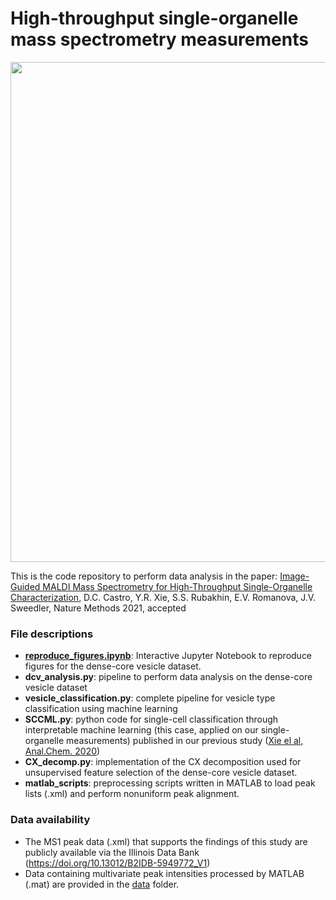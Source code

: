 # High-throughput single-organelle mass spectrometry measurements

<p align="center">
<img src="https://github.com/richardxie1119/DCV_DA/blob/main/coverart.png" width="800",align="middle">
</p>

This is the code repository to perform data analysis in the paper: 
[Image-Guided MALDI Mass Spectrometry for High-Throughput Single-Organelle Characterization](https://www.nature.com/articles/s41592-021-01277-2), D.C. Castro, Y.R. Xie, S.S. Rubakhin, E.V. Romanova, J.V. Sweedler, Nature Methods 2021, accepted

### File descriptions
- [**reproduce_figures.ipynb**](reproduce_figures.ipynb): Interactive Jupyter Notebook to reproduce figures for the dense-core vesicle dataset.
- **dcv_analysis.py**: pipeline to perform data analysis on the dense-core vesicle dataset
- **vesicle_classification.py**: complete pipeline for vesicle type classification using machine learning
- **SCCML.py**: python code for single-cell classification through interpretable machine learning (this case, applied on our single-organelle measurements) published in our previous study ([Xie el al, Anal.Chem. 2020](https://pubs.acs.org/doi/10.1021/acs.analchem.0c01660))
- **CX_decomp.py**: implementation of the CX decomposition used for unsupervised feature selection of the dense-core vesicle dataset.
- **matlab_scripts**: preprocessing scripts written in MATLAB to load peak lists (.xml) and perform nonuniform peak alignment.

### Data availability
- The MS1 peak data (.xml) that supports the findings of this study are publicly available via the Illinois Data Bank (https://doi.org/10.13012/B2IDB-5949772_V1)
- Data containing multivariate peak intensities processed by MATLAB (.mat) are provided in the [data](data) folder.
